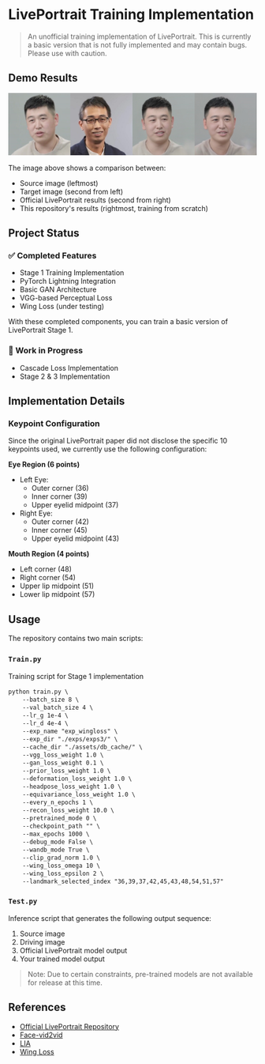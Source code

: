 # LivePortrait Training Implementation

> An unofficial training implementation of LivePortrait. This is currently a basic version that is not fully implemented and may contain bugs. Please use with caution.

## Demo Results

![Demo comparison showing source, target, LivePortrait (official) and this repo's results](assets/demo.jpg)

The image above shows a comparison between:
- Source image (leftmost)
- Target image (second from left) 
- Official LivePortrait results (second from right)
- This repository's results (rightmost, training from scratch)


## Project Status

### ✅ Completed Features
- Stage 1 Training Implementation
- PyTorch Lightning Integration  
- Basic GAN Architecture
- VGG-based Perceptual Loss
- Wing Loss (under testing)

With these completed components, you can train a basic version of LivePortrait Stage 1.

### 🚧 Work in Progress
- Cascade Loss Implementation
- Stage 2 & 3 Implementation

## Implementation Details

### Keypoint Configuration
Since the original LivePortrait paper did not disclose the specific 10 keypoints used, we currently use the following configuration:

**Eye Region (6 points)**
- Left Eye:
  - Outer corner (36)
  - Inner corner (39) 
  - Upper eyelid midpoint (37)
- Right Eye:
  - Outer corner (42)
  - Inner corner (45)
  - Upper eyelid midpoint (43)

**Mouth Region (4 points)**
- Left corner (48)
- Right corner (54)
- Upper lip midpoint (51) 
- Lower lip midpoint (57)

## Usage

The repository contains two main scripts:

### `Train.py`
Training script for Stage 1 implementation

```
python train.py \
    --batch_size 8 \
    --val_batch_size 4 \
    --lr_g 1e-4 \
    --lr_d 4e-4 \
    --exp_name "exp_wingloss" \
    --exp_dir "./exps/exps3/" \
    --cache_dir "./assets/db_cache/" \
    --vgg_loss_weight 1.0 \
    --gan_loss_weight 0.1 \
    --prior_loss_weight 1.0 \
    --deformation_loss_weight 1.0 \
    --headpose_loss_weight 1.0 \
    --equivariance_loss_weight 1.0 \
    --every_n_epochs 1 \
    --recon_loss_weight 10.0 \
    --pretrained_mode 0 \
    --checkpoint_path "" \
    --max_epochs 1000 \
    --debug_mode False \
    --wandb_mode True \
    --clip_grad_norm 1.0 \
    --wing_loss_omega 10 \
    --wing_loss_epsilon 2 \
    --landmark_selected_index "36,39,37,42,45,43,48,54,51,57"
```

### `Test.py` 
Inference script that generates the following output sequence:
1. Source image
2. Driving image  
3. Official LivePortrait model output
4. Your trained model output

> Note: Due to certain constraints, pre-trained models are not available for release at this time.

## References
- [Official LivePortrait Repository](https://github.com/KwaiVGI/LivePortrait)
- [Face-vid2vid](https://github.com/zhengkw18/face-vid2vid)
- [LIA](https://github.com/wyhsirius/LIA)
- [Wing Loss](https://github.com/elliottzheng/AdaptiveWingLoss/blob/master/wing_loss.py)